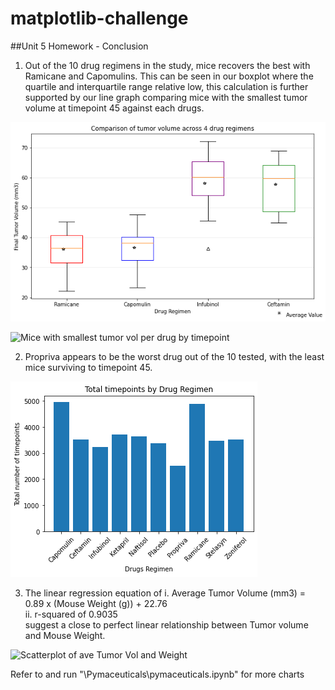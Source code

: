 # matplotlib-challenge

##Unit 5 Homework - Conclusion
1. Out of the 10 drug regimens in the study, mice recovers the best with Ramicane and Capomulins. This can be seen in our boxplot where the quartile and interquartile range relative low, this calculation is further supported by our line graph comparing mice with the smallest tumor volume at timepoint 45 against each drugs.

![Comparison of tumor volume across 4 drug regimens](/Images/Comparison%20of%20tumor%20volume%20across%204%20drug%20regimens.png)

![Mice with smallest tumor vol per drug by timepoint](/Images/Mice%20with%smallest%20tumor%20vol%per%20drug%by%20timepoint.png)

2. Propriva appears to be the worst drug out of the 10 tested, with the least mice surviving to timepoint 45.

![Total timepoints by drugs regimen](/Images/Total%20timepoints%20by%20drugs%20regimen.png)

3. The linear regression equation of
       i.   Average Tumor Volume (mm3) = 0.89 x (Mouse Weight (g)) + 22.76   
       ii.  r-squared of 0.9035    
   suggest a close to perfect linear relationship between Tumor volume and Mouse Weight.

![Scatterplot of ave Tumor Vol and Weight](/Images/Scatterplot%20of%20ave%20Tumor%Vol%20and%20Weight.png)

Refer to and run "\Pymaceuticals\pymaceuticals.ipynb" for more charts
